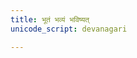 ```yaml
---
title: भूतं भव्यं भविष्यत्
unicode_script: devanagari

---
```

 
<div class="js_include" url="/vyajuH/taittirIyam/saMhitA/sarva-prastutiH/7/3/11_ashvamedhaH/12_paryAptihomamantrAH/"  newLevelForH1="2" includeTitle="true"> </div>  

